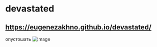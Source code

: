 # devastated 
https://eugenezakhno.github.io/devastated/
----
опустошать
![image](https://github.com/EugeneZakhno/devastated/assets/30446748/d4bb76e1-678b-4761-b079-55b18fe04f53)
